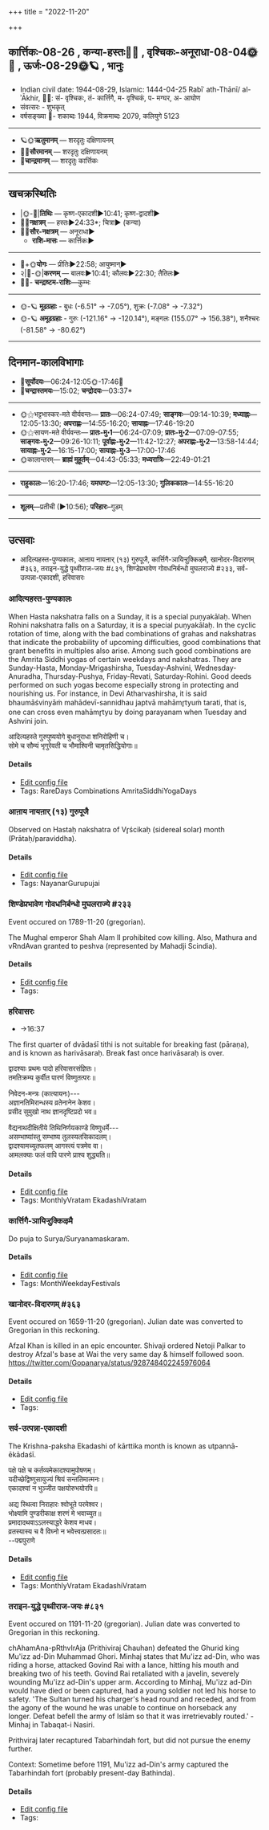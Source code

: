 +++
title = "2022-11-20"

+++
## कार्त्तिकः-08-26  ,  कन्या-हस्तः🌛🌌  ,  वृश्चिकः-अनूराधा-08-04🌞🌌  ,  ऊर्जः-08-29🌞🪐  ,  भानुः
- Indian civil date: 1944-08-29, Islamic: 1444-04-25 Rabīʿ ath-Thānī/ al-ʾĀkhir, 🌌🌞: सं- वृश्चिकः, तं- कार्त्तिगै, म- वृश्चिकं, प- मग्घर, अ- आघोण
- संवत्सरः - शुभकृत्
- वर्षसङ्ख्या 🌛- शकाब्दः 1944, विक्रमाब्दः 2079, कलियुगे 5123
___________________
- 🪐🌞**ऋतुमानम्** — शरदृतुः दक्षिणायनम्
- 🌌🌞**सौरमानम्** — शरदृतुः दक्षिणायनम्
- 🌛**चान्द्रमानम्** — शरदृतुः कार्त्तिकः
___________________


## खचक्रस्थितिः
- |🌞-🌛|**तिथिः** — कृष्ण-एकादशी►10:41; कृष्ण-द्वादशी►  
- 🌌🌛**नक्षत्रम्** — हस्तः►24:33*; चित्रा► (कन्या)  
- 🌌🌞**सौर-नक्षत्रम्** — अनूराधा►  
  - **राशि-मासः** — कार्त्तिकः► 
___________________
- 🌛+🌞**योगः** — प्रीतिः►22:58; आयुष्मान्►  
- २|🌛-🌞|**करणम्** — बालवः►10:41; कौलवः►22:30; तैतिलः►  
- 🌌🌛- **चन्द्राष्टम-राशिः**—कुम्भः  
___________________
- 🌞-🪐 **मूढग्रहाः** - बुधः (-6.51° → -7.05°), शुक्रः (-7.08° → -7.32°)
- 🌞-🪐 **अमूढग्रहाः** - गुरुः (-121.16° → -120.14°), मङ्गलः (155.07° → 156.38°), शनैश्चरः (-81.58° → -80.62°)
___________________


## दिनमान-कालविभागाः
- 🌅**सूर्योदयः**—06:24-12:05🌞️-17:46🌇  
- 🌛**चन्द्रास्तमयः**—15:02; **चन्द्रोदयः**—03:37*  
___________________
- 🌞⚝भट्टभास्कर-मते वीर्यवन्तः— **प्रातः**—06:24-07:49; **साङ्गवः**—09:14-10:39; **मध्याह्नः**—12:05-13:30; **अपराह्णः**—14:55-16:20; **सायाह्नः**—17:46-19:20  
- 🌞⚝सायण-मते वीर्यवन्तः— **प्रातः-मु॰1**—06:24-07:09; **प्रातः-मु॰2**—07:09-07:55; **साङ्गवः-मु॰2**—09:26-10:11; **पूर्वाह्णः-मु॰2**—11:42-12:27; **अपराह्णः-मु॰2**—13:58-14:44; **सायाह्नः-मु॰2**—16:15-17:00; **सायाह्नः-मु॰3**—17:00-17:46  
- 🌞कालान्तरम्— **ब्राह्मं मुहूर्तम्**—04:43-05:33; **मध्यरात्रिः**—22:49-01:21  
___________________
- **राहुकालः**—16:20-17:46; **यमघण्टः**—12:05-13:30; **गुलिककालः**—14:55-16:20  
___________________
- **शूलम्**—प्रतीची (►10:56); **परिहारः**–गुडम्  
___________________

## उत्सवाः
- आदित्यहस्त-पुण्यकालः, आऩाय नायऩार् (१३) गुरुपूजै, कार्त्तिगै-ञायिऱ्ऱुक्किऴमै, खानोदर-विदारणम् #३६३, तराइन-युद्धे पृथ्वीराज-जयः #८३१, शिण्डेप्रभावेण गोवधनिर्बन्धो मुघलराज्ये #२३३, सर्व-उत्पन्ना-एकादशी, हरिवासरः
### आदित्यहस्त-पुण्यकालः



When Hasta nakshatra falls on a Sunday, it is a special puṇyakālaḥ. When Rohini nakshatra falls on a Saturday, it is a special puṇyakālaḥ. In the cyclic rotation of time, along with the bad combinations of grahas and nakshatras that indicate the probability of upcoming difficulties, good combinations that grant benefits in multiples also arise. Among such good combinations are the Amrita Siddhi yogas of certain weekdays and nakshatras. They are Sunday-Hasta, Monday-Mrigashirsha, Tuesday-Ashvini, Wednesday-Anuradha, Thursday-Pushya, Friday-Revati, Saturday-Rohini. Good deeds performed on such yogas become especially strong in protecting and nourishing us.
For instance, in Devi Atharvashirsha, it is said bhaumāśvinyāṁ mahādevī-sannidhau japtvā mahāmr̥tyuṁ tarati, that is, one can cross even mahāmr̥tyu by doing parayanam when Tuesday and Ashvini join.

आदित्यहस्ते गुरुपुष्ययोगे बुधानुराधा शनिरोहिणी च।  
सोमे च सौम्यं भृगुरेवती च भौमाश्विनी चामृतसिद्धियोगाः॥



#### Details
- [Edit config file](https://github.com/jyotisham/adyatithi/blob/master/time_focus/amrita-siddhi/description_only/Adityahasta-puNyakAlaH.toml)
- Tags: RareDays Combinations AmritaSiddhiYogaDays


### आऩाय नायऩार् (१३) गुरुपूजै

Observed on Hastaḥ nakshatra of Vr̥ścikaḥ (sidereal solar) month (Prātaḥ/paraviddha). 



#### Details
- [Edit config file](https://github.com/jyotisham/adyatithi/blob/master/mahApuruSha/nAyanAr/sidereal_solar_month/nakshatra/08/13/An2Aya_nAyan2Ar_%2813%29_gurupUjai.toml)
- Tags: NayanarGurupujai


### शिण्डेप्रभावेण गोवधनिर्बन्धो मुघलराज्ये #२३३

Event occured on 1789-11-20 (gregorian). 

The Mughal emperor Shah Alam II prohibited cow killing. Also, Mathura and vRndAvan granted to peshva (represented by Mahadji Scindia).

#### Details
- [Edit config file](https://github.com/jyotisham/adyatithi/blob/master/mahApuruSha/xatra-later/gregorian/day/11/20/ShiNDe-prabhaveNa_govadha-nirbandhaH.toml)
- Tags: 


### हरिवासरः
- →16:37



The first quarter of dvādaśī tithi is not suitable for breaking fast (pāraṇa), and is known as harivāsaraḥ. Break fast once harivāsaraḥ is over.

द्वादश्याः प्रथमः पादो हरिवासरसंज्ञितः।  
तमतिक्रम्य कुर्वीत पारणं विष्णुतत्परः॥  
  
निवेदन-मन्त्रः (कात्यायनः)---  
अज्ञानतिमिरान्धस्य व्रतेनानेन केशव।  
प्रसीद सुमुखो नाथ ज्ञानदृष्टिप्रदो भव॥  
  
वैद्यनाथदीक्षितीये तिथिनिर्णयकाण्डे विष्णुधर्मे---  
असम्भाष्यांस्तु सम्भाष्य तुलस्यतसिकादलम्।  
द्वादश्यामच्युतफलम् आगस्त्यं पत्रमेव वा।   
आमलक्याः फलं वापि पारणे प्राश्य शुद्ध्यति॥



#### Details
- [Edit config file](https://github.com/jyotisham/adyatithi/blob/master/time_focus/monthly/ekAdashI/description_only/harivAsaraH.toml)
- Tags: MonthlyVratam EkadashiVratam


### कार्त्तिगै-ञायिऱ्ऱुक्किऴमै



Do puja to Surya/Suryanamaskaram.

#### Details
- [Edit config file](https://github.com/jyotisham/adyatithi/blob/master/tamil/description_only/kArttigai~JAyir2r2ukkizhamai.toml)
- Tags: MonthWeekdayFestivals


### खानोदर-विदारणम् #३६३

Event occured on 1659-11-20 (gregorian). Julian date was converted to Gregorian in this reckoning. 

Afzal Khan is killed in an epic encounter. Shivaji ordered Netoji Palkar to destroy Afzal's base at Wai the very same day & himself followed soon. https://twitter.com/Gopanarya/status/928748402245976064

#### Details
- [Edit config file](https://github.com/jyotisham/adyatithi/blob/master/mahApuruSha/xatra-later/julian/day/11/10/khAnodara-vidAraNam.toml)
- Tags: 


### सर्व-उत्पन्ना-एकादशी



The Krishna-paksha Ekadashi of kārttika month is known as utpannā-ēkādaśī.

पक्षे पक्षे च कर्तव्यमेकादश्यामुपोषणम्।  
यदीच्छेद्विष्णुसायुज्यं श्रियं सन्ततिमात्मनः।  
एकादश्यां न भुञ्जीत पक्षयोरुभयोरपि॥  
  
अद्य स्थित्वा निराहारः श्वोभूते परमेश्वर।  
भोक्ष्यामि पुण्डरीकाक्ष शरणं मे भवाच्युत॥  
प्रमादादथवाऽऽलस्याद्धरे केशव माधव।  
व्रतस्यास्य च वै विघ्नो न भवेत्त्वत्प्रसादतः॥  
--पद्मपुराणे



#### Details
- [Edit config file](https://github.com/jyotisham/adyatithi/blob/master/time_focus/monthly/ekAdashI/description_only/utpannA-EkAdazI.toml)
- Tags: MonthlyVratam EkadashiVratam


### तराइन-युद्धे पृथ्वीराज-जयः #८३१

Event occured on 1191-11-20 (gregorian). Julian date was converted to Gregorian in this reckoning. 

chAhamAna-pRthvIrAja (Prithiviraj Chauhan) defeated the Ghurid king Mu'izz ad-Din Muhammad Ghori. Minhaj states that Mu'izz ad-Din, who was riding a horse, attacked Govind Rai with a lance, hitting his mouth and breaking two of his teeth. Govind Rai retaliated with a javelin, severely wounding Mu'izz ad-Din's upper arm. According to Minhaj, Mu'izz ad-Din would have died or been captured, had a young soldier not led his horse to safety. 'The Sultan turned his charger's head round and receded, and from the agony of the wound he was unable to continue on horseback any longer. Defeat befell the army of Islām so that it was irretrievably routed.' - Minhaj in Tabaqat-i Nasiri.

Prithviraj later recaptured Tabarhindah fort, but did not pursue the enemy further.

Context: Sometime before 1191, Mu'izz ad-Din's army captured the Tabarhindah fort (probably present-day Bathinda).

#### Details
- [Edit config file](https://github.com/jyotisham/adyatithi/blob/master/mahApuruSha/xatra-later/julian/day/11/13/taraaina-yuddhe_pRthvIrAja-jayaH.toml)
- Tags: 


